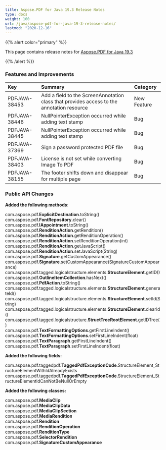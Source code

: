 ```yaml
---
title: Aspose.PDF for Java 19.3 Release Notes
type: docs
weight: 100
url: /java/aspose-pdf-for-java-19-3-release-notes/
lastmod: "2020-12-16"
---
```


{{% alert color="primary" %}} 

This page contains release notes for [Aspose.PDF for Java 19.3](https://repository.aspose.com/repo/com/aspose/aspose-pdf/19.3/)

{{% /alert %}} 
### **Features and Improvements**

|**Key**|**Summary**|**Category**|
| :- | :- | :- |
|PDFJAVA-38453|Add a field to the ScreenAnnotation class that provides access to the annotation resource|New Feature|
|PDFJAVA-38446|NullPointerException occurred while adding text stamp|Bug|
|PDFJAVA-38445|NullPointerException occurred while adding text stamp|Bug|
|PDFJAVA-37369|Sign a password protected PDF file|Bug|
|PDFJAVA-38403|License is not set while converting Image To PDF|Bug|
|PDFJAVA-38155|The footer shifts down and disappear for multiple page|Bug|
### **Public API Changes**
**Added the following methods:** 

com.aspose.pdf.**ExplicitDestination**.toString()   
com.aspose.pdf.**FontRepository**.clear()   
com.aspose.pdf.**IAppointment**.toString()   
com.aspose.pdf.**RenditionAction**.getRendition()   
com.aspose.pdf.**RenditionAction**.getRenditionOperation()   
com.aspose.pdf.**RenditionAction**.setRenditionOperation(int)   
com.aspose.pdf.**RenditionAction**.getJavaScript()   
com.aspose.pdf.**RenditionAction**.setJavaScript(String)   
com.aspose.pdf.**Signature**.getCustomAppearance()   
com.aspose.pdf.**Signature**.setCustomAppearance(SignatureCustomAppearance)   
com.aspose.pdf.tagged.logicalstructure.elements.**StructureElement**.getID()   
com.aspose.pdf.**OutlineItemCollection**.hasNext()   
com.aspose.pdf.**PdfAction**.toString()   
com.aspose.pdf.tagged.logicalstructure.elements.**StructureElement**.generateId()   
com.aspose.pdf.tagged.logicalstructure.elements.**StructureElement**.setId(String)   
com.aspose.pdf.tagged.logicalstructure.elements.**StructureElement**.clearId()   
com.aspose.pdf.tagged.logicalstructure.**StructTreeRootElement**.getIDTree()   
com.aspose.pdf.**TextFormattingOptions**.getFirstLineIndent()   
com.aspose.pdf.**TextFormattingOptions**.setFirstLineIndent(float)   
com.aspose.pdf.**TextParagraph**.getFirstLineIndent()   
com.aspose.pdf.**TextParagraph**.setFirstLineIndent(float)   

**Added the following fields:** 

com.aspose.pdf.taggedpdf.**TaggedPdfExceptionCode**.StructureElement_StructureElementWithIdAlreadyExists   
com.aspose.pdf.taggedpdf.**TaggedPdfExceptionCode**.StructureElement_StructureElementIdCanNotBeNullOrEmpty   

**Added the following classes:**    

com.aspose.pdf.**MediaClip**    
com.aspose.pdf.**MediaClipData**    
com.aspose.pdf.**MediaClipSection**    
com.aspose.pdf.**MediaRendition**    
com.aspose.pdf.**Rendition**    
com.aspose.pdf.**RenditionOperation**    
com.aspose.pdf.**RenditionType**    
com.aspose.pdf.**SelectorRendition**   
com.aspose.pdf.**SignatureCustomAppearance**   
